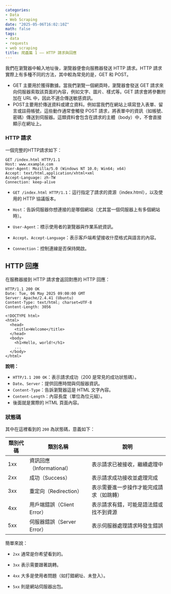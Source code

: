 ```yaml
---
categories:
- Data
- Web Scraping
date: "2025-05-06T16:02:10Z"
math: false
tags:
- data
- requests
- web scraping
title: 爬蟲篇 1 —— HTTP 請求與回應
---
```


我們在瀏覽器中輸入地址後，瀏覽器便會向服務器發送 HTTP 請求。HTTP 請求實際上有多種不同的方法，其中較為常見的是，GET 和 POST。

- GET 主要用於獲得數據。當我們瀏覽一個網頁時，瀏覽器會發送 GET 請求來向伺服器索取該頁面的內容，例如文字、圖片、樣式等。GET 請求會將參數附加在 URL 中，因此不適合傳送敏感資訊。
- POST主要用於傳送資料或建立資料。例如當我們在網站上填寫登入表單、留言或註冊帳號，這些動作通常會觸發 POST 請求，將表單中的資訊（如帳號、密碼）傳送到伺服器。這類資料會包含在請求的主體（body）中，不會直接顯示在網址上。



### HTTP 請求

一個完整的HTTP請求如下：

```
GET /index.html HTTP/1.1
Host: www.example.com
User-Agent: Mozilla/5.0 (Windows NT 10.0; Win64; x64)
Accept: text/html,application/xhtml+xml
Accept-Language: zh-TW
Connection: keep-alive
```

- `GET /index.html HTTP/1.1`：這行指定了請求的資源（index.html），以及使用的 HTTP 協議版本。

- `Host`：告訴伺服器你想連接的是哪個網站（尤其當一個伺服器上有多個網站時）。

- `User-Agent`：標示使用者的瀏覽器與作業系統資訊。

- `Accept`、`Accept-Language`：表示客戶端希望接收什麼格式與語言的內容。

- `Connection`：控制連線是否保持開啟。



## HTTP 回應

在服務器接到 HTTP 請求會返回對應的 HTTP 回應：

```
HTTP/1.1 200 OK
Date: Tue, 06 May 2025 09:00:00 GMT
Server: Apache/2.4.41 (Ubuntu)
Content-Type: text/html; charset=UTF-8
Content-Length: 3056

<!DOCTYPE html>
<html>
  <head>
    <title>Welcome</title>
  </head>
  <body>
    <h1>Hello, world!</h1>
    ...
  </body>
</html>

```

**說明：**

- `HTTP/1.1 200 OK`：表示請求成功（200 是常見的成功狀態碼）。
- `Date`、`Server`：提供回應時間與伺服器資訊。
- `Content-Type`：告訴瀏覽器這是 HTML 文字內容。
- `Content-Length`：內容長度（單位為位元組）。
- 後面就是實際的 HTML 頁面內容。



### 狀態碼

其中在這裡看到的 `200` 為狀態碼，意義如下：

| 類別代碼 | 類別名稱                   | 說明                                     |
| -------- | -------------------------- | ---------------------------------------- |
| 1xx      | 資訊回應（Informational）  | 表示請求已被接收，繼續處理中             |
| 2xx      | 成功（Success）            | 表示請求成功接收並處理完成               |
| 3xx      | 重定向（Redirection）      | 表示需要進一步操作才能完成請求（如跳轉） |
| 4xx      | 用戶端錯誤（Client Error） | 表示請求有錯，可能是語法錯或找不到資源   |
| 5xx      | 伺服器錯誤（Server Error） | 表示伺服器處理請求時發生錯誤             |

簡單來說：

- `2xx` 通常是你希望看到的。

- `3xx` 表示需要跟著跳轉。

- `4xx` 大多是使用者問題（如打錯網址、未登入）。

- `5xx` 則是網站伺服器出包。

